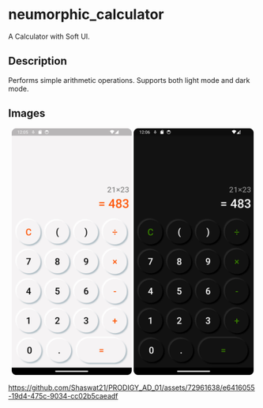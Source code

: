 # neumorphic_calculator

A Calculator with Soft UI.

## Description

Performs simple arithmetic operations.
Supports both light mode and dark mode.


## Images

<div align="center">
  <img src="https://github.com/Shaswat21/PRODIGY_AD_01/blob/master/screenshots/light_mode.png" height="500"/>
  <img src="https://github.com/Shaswat21/PRODIGY_AD_01/blob/master/screenshots/dark_mode.png" height="500"/>
</div>

https://github.com/Shaswat21/PRODIGY_AD_01/assets/72961638/e6416055-19d4-475c-9034-cc02b5caeadf
